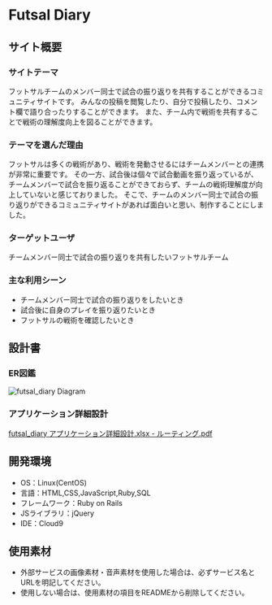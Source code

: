 # Futsal Diary

## サイト概要
### サイトテーマ
フットサルチームのメンバー同士で試合の振り返りを共有することができるコミュニティサイトです。
  みんなの投稿を閲覧したり、自分で投稿したり、コメント欄で語り合ったりすることができます。
  また、チーム内で戦術を共有することで戦術の理解度向上を図ることができます。

### テーマを選んだ理由
フットサルは多くの戦術があり、戦術を発動させるにはチームメンバーとの連携が非常に重要です。
  その一方、試合後は個々で試合動画を振り返っているが、チームメンバーで試合を振り返ることができておらず、チームの戦術理解度が向上していないと感じておりました。
  そこで、チームのメンバー同士で試合の振り返りができるコミュニティサイトがあれば面白いと思い、制作することにしました。

### ターゲットユーザ
チームメンバー同士で試合の振り返りを共有したいフットサルチーム

### 主な利用シーン
* チームメンバー同士で試合の振り返りをしたいとき
* 試合後に自身のプレイを振り返りたいとき
* フットサルの戦術を確認したいとき

## 設計書
### ER図鑑
![futsal_diary Diagram](https://user-images.githubusercontent.com/81537553/171998446-2de7102f-9f2b-4753-8f67-963ff48148fd.jpg)
### アプリケーション詳細設計
[futsal_diary アプリケーション詳細設計.xlsx - ルーティング.pdf](https://github.com/ken-a11y/dmmwebcamp.pf.futsal_diary/files/8837662/futsal_diary.xlsx.-.pdf)

## 開発環境
- OS：Linux(CentOS)
- 言語：HTML,CSS,JavaScript,Ruby,SQL
- フレームワーク：Ruby on Rails
- JSライブラリ：jQuery
- IDE：Cloud9

## 使用素材
- 外部サービスの画像素材・音声素材を使用した場合は、必ずサービス名とURLを明記してください。
- 使用しない場合は、使用素材の項目をREADMEから削除してください。
